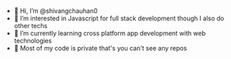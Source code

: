 - 👋 Hi, I’m @shivangchauhan0
- 👀 I’m interested in Javascript for full stack development though I also do other techs
- 🌱 I’m currently learning cross platform app development with web technologies
- 💞️ Most of my code is private that's you can't see any repos

<!---
shivangchauhan0/shivangchauhan0 is a ✨ special ✨ repository because its `README.md` (this file) appears on your GitHub profile.
You can click the Preview link to take a look at your changes.
--->

